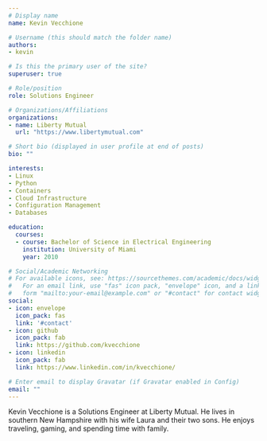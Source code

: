 ```yaml
---
# Display name
name: Kevin Vecchione

# Username (this should match the folder name)
authors:
- kevin

# Is this the primary user of the site?
superuser: true

# Role/position
role: Solutions Engineer

# Organizations/Affiliations
organizations:
- name: Liberty Mutual
  url: "https://www.libertymutual.com"

# Short bio (displayed in user profile at end of posts)
bio: ""

interests:
- Linux
- Python
- Containers
- Cloud Infrastructure
- Configuration Management
- Databases

education:
  courses:
  - course: Bachelor of Science in Electrical Engineering
    institution: University of Miami
    year: 2010

# Social/Academic Networking
# For available icons, see: https://sourcethemes.com/academic/docs/widgets/#icons
#   For an email link, use "fas" icon pack, "envelope" icon, and a link in the
#   form "mailto:your-email@example.com" or "#contact" for contact widget.
social:
- icon: envelope
  icon_pack: fas
  link: '#contact'
- icon: github
  icon_pack: fab
  link: https://github.com/kvecchione
- icon: linkedin
  icon_pack: fab
  link: https://www.linkedin.com/in/kvecchione/

# Enter email to display Gravatar (if Gravatar enabled in Config)
email: ""
---
```

Kevin Vecchione is a Solutions Engineer at Liberty Mutual. He lives in southern New Hampshire with his wife Laura and their two sons. He enjoys traveling, gaming, and spending time with family.
